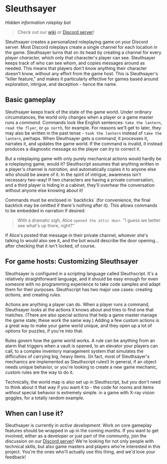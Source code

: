 # Sleuthsayer

_Hidden information roleplay bot_

> Check out our [wiki](https://github.com/naomimyselfandi/Sleuthsayer/wiki) or [Discord server](https://discord.gg/J9T2sMuyHZ)!

Sleuthsayer creates a personalized roleplaying game on your Discord server. Most Discord roleplays create a single channel for each location in the game. Sleuthsayer turns that on its head by creating a channel for every _player character,_ which only that character's player can see. Sleuthsayer keeps track of who can see whom, and copies messages around as needed. This means that players don't know anything their character doesn't know, without any effort from the game host. This is Sleuthsayer's "killer feature," and makes it particularly effective for games based around exploration, intrigue, and deception - hence the name.

## Basic gameplay

Sleuthsayer keeps track of the state of the game world. Under ordinary circumstances, the world only changes when a player or a game master runs a _command._ Commands look like English sentences: `take the lantern`, `read the flyer`, or `go north`, for example. For reasons we'll get to later, they may also be written in the past tense - `took the lantern` instead of `take the lantern`, perhaps. When Sleuthsayer gets a command, it processes it, narrates it, and updates the game world. If the command is invalid, it instead produces a diagnostic message so the player can try to correct it.

But a roleplaying game with only purely mechanical actions would hardly be a roleplaying game, would it? Sleuthscript assumes that anything written in a player's channel is _narration,_ and automatically copies it to anyone else who should be aware of it. In the spirit of intrigue, awareness isn't necessary two-way! If two characters are having a private conversation, and a third player is hiding in a cabinet, they'll overhear the conversation without anyone else knowing about it!

Commands must be enclosed in \`backticks\` (for convenience, the final backtick may be omitted if there's nothing after it). This allows commands to be embedded in narration if desired:

> With a dramatic sigh, Alice `opened the attic door`. "I guess we better see what's up there, right?"

If Alice's posted that message in their private channel, whoever she's talking to would also see it, and the bot would describe the door opening... after checking that it isn't locked, of course.

## For game hosts: Customizing Sleuthsayer

Sleuthsayer is configured in a scripting language called Sleuthscript. It's a relatively straightforward language, and it should be easy enough for even someone with no programming experience to take code samples and adapt them for their purposes. Sleuthscript has two major use cases: creating _actions,_ and creating _rules._

Actions are anything a player can do. When a player runs a command, Sleuthsayer looks at the actions it knows about and tries to find one that matches. (There are also special actions that help a game master manage the game state; these work the same way.) Adding a few custom actions is a great way to make your game world unique, and they open up a lot of options for puzzles, if you're into that.

Rules govern how the game world works. A rule can be anything from an alarm that triggers when a vault is opened, to an elevator your players can call, to a complex inventory management system that simulates the difficulties of carrying big, heavy items. (In fact, most of Sleuthsayer's mechanics are implemented as Sleuthscript rules!) In general, if an object needs unique behavior, or you're looking to create a new game mechanic, custom rules are the way to do it.

Technically, the world map is also set up in Sleuthscript, but you don't need to think about it that way if you want it to - the code for rooms and items _without_ special behavior is extremely simple. in a game with X-ray vision goggles, for a totally random example.

## When can I use it?

Sleuthsayer is currently in _active development_. Work on core gameplay features should be wrapped in up in the coming months. If you want to get involved, either as a developer or just part of the community, join the discussion on our [Discord server](https://discord.gg/J9T2sMuyHZ)! We're looking for not only people with technical skills, but also game masters and players who're interested in this project. You're the ones who'll actually use this thing, and we'd love your feedback!
